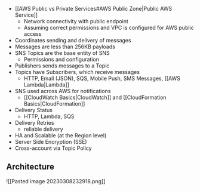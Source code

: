 
- [[AWS Public vs Private Services#AWS Public Zone|Public AWS Service]]
	- Network connectivity with public endpoint
	- Assuming correct permissions and VPC is configured for AWS public access
- Coordinates sending and delivery of messages
- Messages are less than 256KB payloads
- SNS Topics are the base entity of SNS
	- Permissions and configuration
- Publishers sends messages to a Topic
- Topics have Subscribers, which receive messages
	- HTTP, Email (JSON), SQS, Mobile Push, SMS Messages, [[AWS Lambda|Lambda]]
- SNS used across AWS for notifications
	- [[CloudWatch Basics|CloudWatch]] and [[CloudFormation Basics|CloudFormation]]
- Delivery Status
	- HTTP, Lambda, SQS
- Delivery Retries
	- reliable delivery
- HA and Scalable (at the Region level)
- Server Side Encryption (SSE)
- Cross-account via Topic Policy

## Architecture

![[Pasted image 20230308232918.png]]

